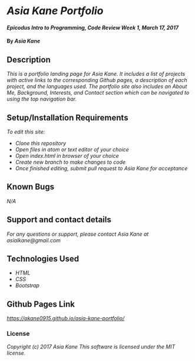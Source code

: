 # _Asia Kane Portfolio_

#### _Epicodus Intro to Programming, Code Review Week 1, March 17, 2017_

#### By _**Asia Kane**_

## Description

_This is a portfolio landing page for Asia Kane.  It includes a list of projects with active links to the corresponding Github pages, a description of each project, and the languages used.  The portfolio site also includes an About Me, Background, Interests, and Contact section which can be navigated to using the top navigation bar._

## Setup/Installation Requirements

_To edit this site:_
* _Clone this repository_
* _Open files in atom or text editor of your choice_
* _Open index.html in browser of your choice_
* _Create new branch to make changes to code_
* _Once finished editing, submit pull request to Asia Kane for acceptance_

## Known Bugs

_N/A_

## Support and contact details

_For any questions or support, please contact Asia Kane at asialkane@gmail.com_

## Technologies Used

* _HTML_
* _CSS_
* _Bootstrap_

## Github Pages Link
_https://akane0915.github.io/asia-kane-portfolio/_

### License

*Copyright (c) 2017 Asia Kane*
*This software is licensed under the MIT license.*
